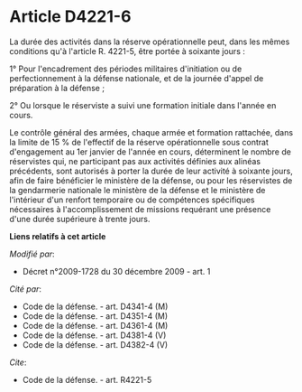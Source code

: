 # Article D4221-6

La durée des activités dans la réserve opérationnelle peut, dans les mêmes conditions qu'à l'article R. 4221-5, être portée à
soixante jours : 

1° Pour l'encadrement des périodes militaires d'initiation ou de perfectionnement à la défense nationale, et de la journée
d'appel de préparation à la défense ; 

2° Ou lorsque le réserviste a suivi une formation initiale dans l'année en cours. 

Le contrôle général des armées, chaque armée et formation rattachée, dans la limite de 15 % de l'effectif de la réserve
opérationnelle sous contrat d'engagement au 1er janvier de l'année en cours, déterminent le nombre de réservistes qui, ne
participant pas aux activités définies aux alinéas précédents, sont autorisés à porter la durée de leur activité à soixante
jours, afin de faire bénéficier le ministère de la défense, ou pour les réservistes de la gendarmerie nationale le ministère
de la défense et le ministère de l'intérieur d'un renfort temporaire ou de compétences spécifiques nécessaires à
l'accomplissement de missions requérant une présence d'une durée supérieure à trente jours.

**Liens relatifs à cet article**

_Modifié par_:

  - Décret n°2009-1728 du 30 décembre 2009 - art. 1

_Cité par_:

  - Code de la défense. - art. D4341-4 (M)
  - Code de la défense. - art. D4351-4 (M)
  - Code de la défense. - art. D4361-4 (M)
  - Code de la défense. - art. D4381-4 (V)
  - Code de la défense. - art. D4382-4 (V)

_Cite_:

  - Code de la défense. - art. R4221-5
